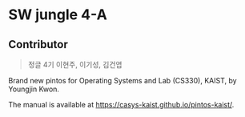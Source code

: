 # SW jungle 4-A
## Contributor
> 정글 4기 이현주, 이기성, 김건엽

Brand new pintos for Operating Systems and Lab (CS330), KAIST, by Youngjin Kwon.

The manual is available at https://casys-kaist.github.io/pintos-kaist/.